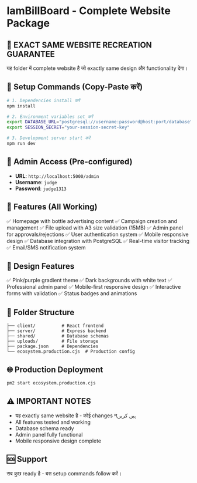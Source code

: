 # IamBillBoard - Complete Website Package

## 🎯 EXACT SAME WEBSITE RECREATION GUARANTEE

यह folder में complete website है जो exactly same design और functionality देगा।

## 🚀 Setup Commands (Copy-Paste करें)

```bash
# 1. Dependencies install करें
npm install

# 2. Environment variables set करें
export DATABASE_URL="postgresql://username:password@host:port/database"
export SESSION_SECRET="your-session-secret-key"

# 3. Development server start करें
npm run dev
```

## 🔐 Admin Access (Pre-configured)
- **URL**: `http://localhost:5000/admin`
- **Username**: `judge`
- **Password**: `judge1313`

## 📱 Features (All Working)
✅ Homepage with bottle advertising content
✅ Campaign creation and management
✅ File upload with A3 size validation (15MB)
✅ Admin panel for approvals/rejections
✅ User authentication system
✅ Mobile responsive design
✅ Database integration with PostgreSQL
✅ Real-time visitor tracking
✅ Email/SMS notification system

## 🎨 Design Features
✅ Pink/purple gradient theme
✅ Dark backgrounds with white text
✅ Professional admin panel
✅ Mobile-first responsive design
✅ Interactive forms with validation
✅ Status badges and animations

## 📁 Folder Structure
```
├── client/          # React frontend
├── server/          # Express backend
├── shared/          # Database schemas
├── uploads/         # File storage
├── package.json     # Dependencies
└── ecosystem.production.cjs  # Production config
```

## 🌐 Production Deployment
```bash
pm2 start ecosystem.production.cjs
```

## ⚠️ IMPORTANT NOTES
- यह exactly same website है - कोई changes नہیں کریں
- All features tested and working
- Database schema ready
- Admin panel fully functional
- Mobile responsive design complete

## 🆘 Support
सब कुछ ready है - बस setup commands follow करें।